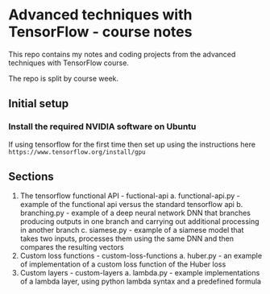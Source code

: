 # Advanced techniques with TensorFlow - course notes

This repo contains my notes and coding projects from the advanced techniques with TensorFlow course.

The repo is split by course week.

## Initial setup
### Install the required NVIDIA software on Ubuntu
If using tensorflow for the first time then set up using the instructions here `https://www.tensorflow.org/install/gpu`

## Sections
1. The tensorflow functional API - fuctional-api
a. functional-api.py - example of the functional api versus the standard tensorflow api
b. branching.py - example of a deep neural network DNN that branches producing outputs in one branch and carrying out additional processing in another branch
c. siamese.py - example of a siamese model that takes two inputs, processes them using the same DNN and then compares the resulting vectors
2. Custom loss functions - custom-loss-functions
a. huber.py - an example of implementation of a custom loss function of the Huber loss
3. Custom layers - custom-layers
a. lambda.py - example implementations of a lambda layer, using python lambda syntax and a predefined formula
